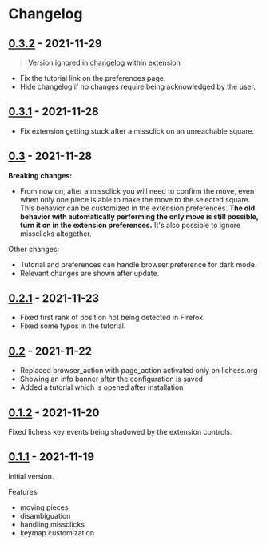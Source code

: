 # Changelog

## [0.3.2] - 2021-11-29 
> [Version ignored in changelog within extension](#ignore-in-changelog-within-extension)

- Fix the tutorial link on the preferences page.
- Hide changelog if no changes require being acknowledged by the user.


## [0.3.1] - 2021-11-28

- Fix extension getting stuck after a missclick on an unreachable square.


## [0.3] - 2021-11-28

**Breaking changes:**
- From now on, after a missclick you will need to confirm the move, even when only one piece is able to make the move to the selected square.
This behavior can be customized in the extension preferences.
**The old behavior with automatically performing the only move is still possible, turn it on in the extension preferences.**
It's also possible to ignore missclicks altogether.

Other changes:
- Tutorial and preferences can handle browser preference for dark mode.
- Relevant changes are shown after update.


## [0.2.1] - 2021-11-23

- Fixed first rank of position not being detected in Firefox.
- Fixed some typos in the tutorial.


## [0.2] - 2021-11-22

- Replaced browser_action with page_action activated only on lichess.org
- Showing an info banner after the configuration is saved
- Added a tutorial which is opened after installation


## [0.1.2] - 2021-11-20

Fixed lichess key events being shadowed by the extension controls.


## [0.1.1] - 2021-11-19

Initial version.

Features:
- moving pieces
- disambiguation
- handling missclicks
- keymap customization


[0.3.2]: https://github.com/klausweiss/online-chess-enhancement-suite/releases/tag/0.3.2
[0.3.1]: https://github.com/klausweiss/online-chess-enhancement-suite/releases/tag/0.3.1
[0.3]: https://github.com/klausweiss/online-chess-enhancement-suite/releases/tag/0.3
[0.2.1]: https://github.com/klausweiss/online-chess-enhancement-suite/releases/tag/0.2.1
[0.2]: https://github.com/klausweiss/online-chess-enhancement-suite/releases/tag/0.2
[0.1.2]: https://github.com/klausweiss/online-chess-enhancement-suite/releases/tag/0.1.2
[0.1.1]: https://github.com/klausweiss/online-chess-enhancement-suite/releases/tag/0.1.1
